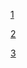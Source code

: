 [1](https://www.tensorflow.org/install/install_linux#installing_with_anaconda)

[2](http://www.jianshu.com/p/0c4c195b02fc)

[3](https://woadzs.me/2017/02/05/anaconda-tensorflow-style-transfer/)
